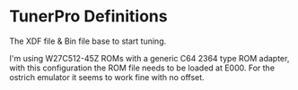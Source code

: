 # TunerPro Definitions

The XDF file & Bin file base to start tuning.

I'm using W27C512-45Z ROMs with a generic C64 2364 type ROM adapter, with this configuration the ROM file needs to be loaded at E000.
For the ostrich emulator it seems to work fine with no offset.
